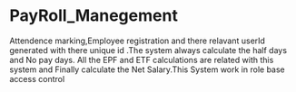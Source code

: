 # PayRoll_Manegement
Attendence marking,Employee registration and there relavant userId generated with there unique id .The system always calculate the half days and No pay days. All the EPF and ETF calculations are related with this system and Finally calculate the Net Salary.This System work in role base access control
